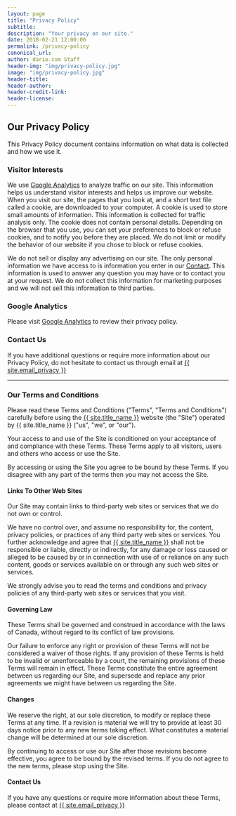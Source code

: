 ```yaml
---
layout: page
title: "Privacy Policy"
subtitle:
description: "Your privacy on our site."
date: 2018-02-21 12:00:00
permalink: /privacy-policy
canonical_url:
author: dario.com Staff
header-img: "img/privacy-policy.jpg"
image: "img/privacy-policy.jpg"
header-title:
header-author:
header-credit-link:
header-license:
---
```


<h2>Our Privacy Policy</h2>

<p>This Privacy Policy document contains information on what data is
   collected and how we use it.</p>

<h3>Visitor Interests</h3>

<p>We use <a href="https://support.google.com/analytics/answer/6004245">Google Analytics</a> to analyze traffic on our site. This information helps us understand visitor interests and helps us improve our website. When you visit our site, the pages that you look at, and a short text file called a cookie, are downloaded to your computer. A cookie is used to store small amounts of information. This information is collected for traffic analysis only. The cookie does not contain personal details. Depending on the browser that you use, you can set your preferences to block or refuse cookies, and to notify you before they are placed. We do not limit or modify the behavior of our website if you chose to block or refuse cookies.</p>

<p>We do not sell or display any advertising on our site. The only personal information we have access to is information you enter in our <a href="{{ site.email }}">Contact</a>. This information is used to answer any question you may have or to contact you at your request. We do not collect this information for marketing purposes and we will not sell this information to third parties.</p>

<h3>Google Analytics</h3>
<p>Please visit <a href="https://support.google.com/analytics/answer/6004245">Google Analytics</a> to review their privacy policy.</p>

<h3>Contact Us</h3>
<p>If you have additional questions or require more information about our Privacy Policy, do not hesitate to contact us through email at <a href="mailto:{{ site.email_privacy }}">{{ site.email_privacy }}</a></p>

<hr>

<h3><a id="TaC">Our Terms and Conditions</a></h3>
<p>Please read these Terms and Conditions ("Terms", "Terms and Conditions") carefully before using the <a href="{{ site.url }}">{{ site.title_name }}</a> website (the "Site") operated by {{ site.title_name }} ("us", "we", or "our").</p>
<p>Your access to and use of the Site is conditioned on your acceptance of and compliance with these Terms. These Terms apply to all visitors, users and others who access or use the Site.</p>
<p>By accessing or using the Site you agree to be bound by these Terms. If you disagree with any part of the terms then you may not access the Site.</p>

<h4>Links To Other Web Sites</h4>
<p>Our Site may contain links to third-party web sites or services that we do not own or control.</p>
<p>We have no control over, and assume no responsibility for, the content, privacy policies, or practices of any third party web sites or services. You further acknowledge and agree that <a href="{{ site.url }}">{{ site.title_name }}</a> shall not be responsible or liable, directly or indirectly, for any damage or loss caused or alleged to be caused by or in connection with use of or reliance on any such content, goods or services available on or through any such web sites or services.</p>
<p>We strongly advise you to read the terms and conditions and privacy policies of any third-party web sites or services that you visit.</p>

<h4>Governing Law</h4>
<p>These Terms shall be governed and construed in accordance with the laws of Canada, without regard to its conflict of law provisions.</p>
<p>Our failure to enforce any right or provision of these Terms will not be considered a waiver of those rights. If any provision of these Terms is held to be invalid or unenforceable by a court, the remaining provisions of these Terms will remain in effect. These Terms constitute the entire agreement between us regarding our Site, and supersede and replace any prior agreements we might have between us regarding the Site.</p>

<h4>Changes</h4>
<p>We reserve the right, at our sole discretion, to modify or replace these Terms at any time. If a revision is material we will try to provide at least 30 days notice prior to any new terms taking effect. What constitutes a material change will be determined at our sole discretion.</p>
<p>By continuing to access or use our Site after those revisions become effective, you agree to be bound by the revised terms. If you do not agree to the new terms, please stop using the Site.

<h4>Contact Us</h4>
<p>If you have any questions or require more information about these Terms, please contact at <a href="mailto:{{ site.email_privacy }}">{{ site.email_privacy }}</a></p>
